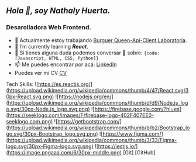## ***Hola :wave:, soy Nathaly Huerta.***
### **Desarolladora Web Frontend.**


- 🔭 Actualmente estoy trabajando [Burguer Queen-Api-Client Laboratoria](https://github.com/nathaly-creat/BOG004-burger-queen-api-client).
- 🌱 I’m currently learning ***React***.
- 🤔 Si tienes alguna duda podemos conversar 💬 sobre: 
  `{code: [Javascript, HTML, CSS, Python]}`
- 📫 Me puedes encontrar por acá: 
 [LinkedIn](https://www.linkedin.com/in/nathalyhuertabermúdez/) 
 - Puedes ver mi CV [CV]()

Tech Skills: 
![https://es.reactjs.org/](https://upload.wikimedia.org/wikipedia/commons/thumb/4/47/React.svg/30px-React.svg.png)
![https://nodejs.org/en/](https://upload.wikimedia.org/wikipedia/commons/thumb/d/d9/Node.js_logo.svg/30px-Node.js_logo.svg.png)
![https://firebase.google.com/?hl=es](https://seeklogo.com/images/F/firebase-logo-402F407EE0-seeklogo.com.png) 
![https://getbootstrap.com/](https://upload.wikimedia.org/wikipedia/commons/thumb/b/b2/Bootstrap_logo.svg/30px-Bootstrap_logo.svg.png)
![https://www.figma.com/](https://upload.wikimedia.org/wikipedia/commons/thumb/3/33/Figma-logo.svg/30px-Figma-logo.svg.png)
![https://jestjs.io/](https://image.pngaaa.com/6/30px-middle.png)
[Git]
[GitHub]
